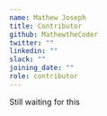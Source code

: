 ```yaml
---
name: Mathew Joseph
title: Contributor
github: MathewtheCoder
twitter: ""
linkedin: ""
slack: ""
joining_date: ""
role: contributor
---
```


Still waiting for this

